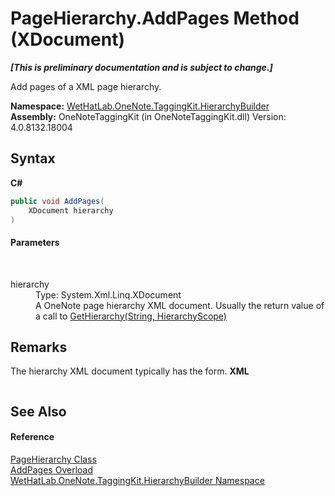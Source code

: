 # PageHierarchy.AddPages Method (XDocument)
 _**\[This is preliminary documentation and is subject to change.\]**_

Add pages of a XML page hierarchy.

**Namespace:**&nbsp;<a href="886a8d6b-3c89-17b1-a6bd-f04dfde95aba">WetHatLab.OneNote.TaggingKit.HierarchyBuilder</a><br />**Assembly:**&nbsp;OneNoteTaggingKit (in OneNoteTaggingKit.dll) Version: 4.0.8132.18004

## Syntax

**C#**<br />
``` C#
public void AddPages(
	XDocument hierarchy
)
```


#### Parameters
&nbsp;<dl><dt>hierarchy</dt><dd>Type: System.Xml.Linq.XDocument<br />A OneNote page hierarchy XML document. Usually the return value of a call to <a href="54d1c7f4-0f0f-f45c-acac-06d3812ece1c">GetHierarchy(String, HierarchyScope)</a></dd></dl>

## Remarks
The hierarchy XML document typically has the form. 
**XML**<br />
``` XML

```


## See Also


#### Reference
<a href="be4597ec-efdc-59c8-8477-7519318b8602">PageHierarchy Class</a><br /><a href="ddee030b-7ba0-402f-6c67-81528cb13627">AddPages Overload</a><br /><a href="886a8d6b-3c89-17b1-a6bd-f04dfde95aba">WetHatLab.OneNote.TaggingKit.HierarchyBuilder Namespace</a><br />